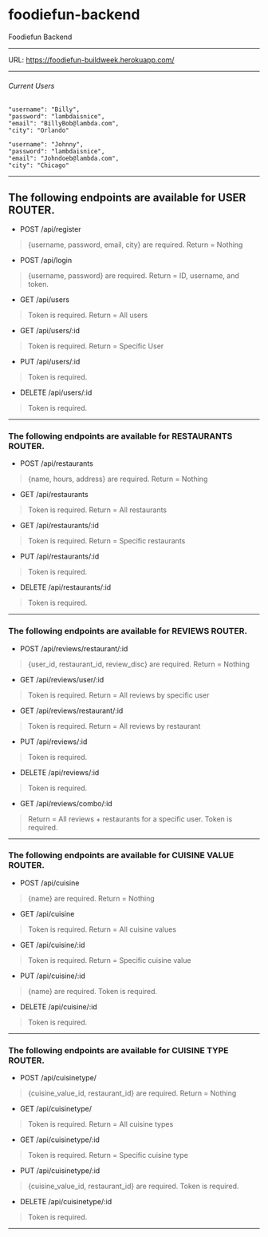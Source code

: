 # foodiefun-backend
Foodiefun Backend

***

URL: https://foodiefun-buildweek.herokuapp.com/

***

###### Current Users

	"username": "Billy",
	"password": "lambdaisnice",
	"email": "BillyBob@lambda.com",
	"city": "Orlando"

	"username": "Johnny",
	"password": "lambdaisnice",
	"email": "Johndoeb@lambda.com",
	"city": "Chicago"

***

## The following endpoints are available for **USER ROUTER**.

* POST /api/register 
> {username, password, email, city} are required. 
> Return = Nothing 

* POST /api/login 
> {username, password} are required. 
> Return = ID, username, and token. 

* GET /api/users 
> Token is required. 
> Return = All users

* GET /api/users/:id
> Token is required. 
> Return = Specific User

* PUT /api/users/:id
> Token is required. 

* DELETE /api/users/:id
> Token is required. 

***

### The following endpoints are available for **RESTAURANTS ROUTER**.

* POST /api/restaurants
> {name, hours, address} are required. 
> Return = Nothing 

* GET /api/restaurants
> Token is required. 
> Return = All restaurants

* GET /api/restaurants/:id
> Token is required. 
> Return = Specific restaurants

* PUT /api/restaurants/:id
> Token is required. 

* DELETE /api/restaurants/:id
> Token is required. 

***

### The following endpoints are available for **REVIEWS ROUTER**.

* POST /api/reviews/restaurant/:id
> {user_id, restaurant_id, review_disc} are required. 
> Return = Nothing 

* GET /api/reviews/user/:id
> Token is required. 
> Return = All reviews by specific user

* GET /api/reviews/restaurant/:id
> Token is required. 
> Return = All reviews by restaurant

* PUT /api/reviews/:id
> Token is required. 

* DELETE /api/reviews/:id
> Token is required. 

* GET /api/reviews/combo/:id
> Return = All reviews + restaurants for a specific user.
> Token is required.

***


### The following endpoints are available for **CUISINE VALUE ROUTER**.

* POST /api/cuisine 
> {name} are required. 
> Return = Nothing 

* GET /api/cuisine 
> Token is required. 
> Return = All cuisine values

* GET /api/cuisine/:id
> Token is required. 
> Return = Specific cuisine value

* PUT /api/cuisine/:id
> {name} are required. 
> Token is required. 

* DELETE /api/cuisine/:id
> Token is required. 

***

### The following endpoints are available for **CUISINE TYPE ROUTER**.

* POST /api/cuisinetype/
> {cuisine_value_id, restaurant_id} are required. 
> Return = Nothing 

* GET /api/cuisinetype/
> Token is required. 
> Return = All cuisine types

* GET /api/cuisinetype/:id
> Token is required. 
> Return = Specific cuisine type

* PUT /api/cuisinetype/:id
> {cuisine_value_id, restaurant_id} are required. 
> Token is required. 

* DELETE /api/cuisinetype/:id
> Token is required. 

***
